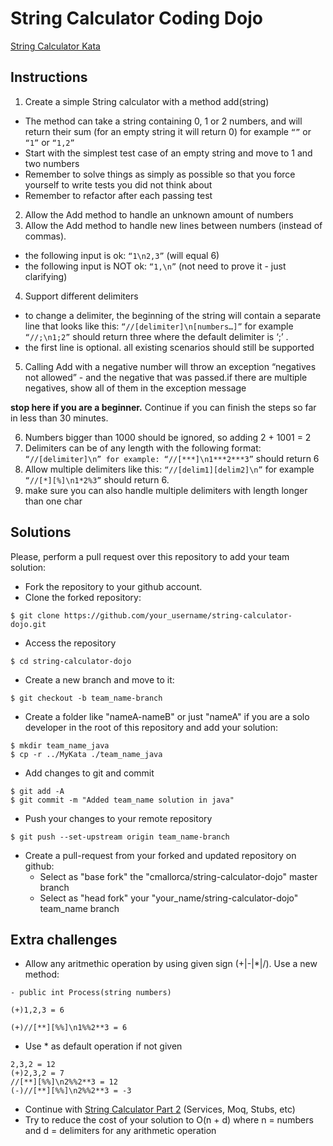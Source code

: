 String Calculator Coding Dojo
=========================
[String Calculator Kata](http://osherove.com/tdd-kata-1/)

## Instructions
1. Create a simple String calculator with a method add(string)
  * The method can take a string containing 0, 1 or 2 numbers, and will return their sum (for an empty string it will return 0) for example ``“”`` or ``“1”`` or ``“1,2”``
  * Start with the simplest test case of an empty string and move to 1 and two numbers
  * Remember to solve things as simply as possible so that you force yourself to write tests you did not think about
  * Remember to refactor after each passing test
2. Allow the Add method to handle an unknown amount of numbers
3. Allow the Add method to handle new lines between numbers (instead of commas).
  * the following input is ok:  ``“1\n2,3”``  (will equal 6)
  * the following input is NOT ok:  ``“1,\n”`` (not need to prove it - just clarifying)
4. Support different delimiters
  * to change a delimiter, the beginning of the string will contain a separate line that looks like this:   ``“//[delimiter]\n[numbers…]”`` for example ``“//;\n1;2”`` should return three where the default delimiter is ‘;’ .
  * the first line is optional. all existing scenarios should still be supported
5. Calling Add with a negative number will throw an exception “negatives not allowed” - and the negative that was passed.if there are multiple negatives, show all of them in the exception message

**stop here if you are a beginner.** Continue if you can finish the steps so far in less than 30 minutes.

6. Numbers bigger than 1000 should be ignored, so adding 2 + 1001  = 2
7. Delimiters can be of any length with the following format:  ``“//[delimiter]\n” for example: “//[***]\n1***2***3”`` should return 6
8. Allow multiple delimiters like this:  ``“//[delim1][delim2]\n”`` for example ``“//[*][%]\n1*2%3”`` should return 6.
9. make sure you can also handle multiple delimiters with length longer than one char


## Solutions
Please, perform a pull request over this repository to add your team solution:
* Fork the repository to your github account.
* Clone the forked repository:
```
$ git clone https://github.com/your_username/string-calculator-dojo.git
```    
* Access the repository
```
$ cd string-calculator-dojo
```
* Create a new branch and move to it:
```
$ git checkout -b team_name-branch
```
* Create a folder like "nameA-nameB" or just "nameA" if you are a solo developer in the root of this repository and add your solution:
```
$ mkdir team_name_java
$ cp -r ../MyKata ./team_name_java
```
* Add changes to git and commit
```
$ git add -A
$ git commit -m "Added team_name solution in java"
```
* Push your changes to your remote repository
```
$ git push --set-upstream origin team_name-branch
```
* Create a pull-request from your forked and updated repository on github:
   * Select as "base fork" the "cmallorca/string-calculator-dojo" master branch
   * Select as "head fork" your "your_name/string-calculator-dojo" team_name branch 

## Extra challenges
* Allow any aritmethic operation by using given sign (+|-|*|/). Use a new method:
```
- public int Process(string numbers)

(+)1,2,3 = 6

(+)//[**][%%]\n1%%2**3 = 6

```
* Use * as default operation if not given
```
2,3,2 = 12
(+)2,3,2 = 7
//[**][%%]\n2%%2**3 = 12
(-)//[**][%%]\n2%%2**3 = -3
```
* Continue with [String Calculator Part 2](http://osherove.com/tdd-kata-2/) (Services, Moq, Stubs, etc)
* Try to reduce the cost of your solution to O(n + d) where n = numbers and d = delimiters for any arithmetic operation
